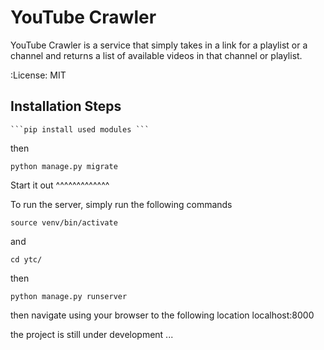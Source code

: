 YouTube Crawler
===========

YouTube Crawler is a service that simply takes in a link for a playlist or a channel and returns a list of available videos in that channel or playlist.


:License: MIT


Installation Steps
--------------------


    ```pip install used modules ```
then

  ```python manage.py migrate```



Start it out
^^^^^^^^^^^^^

To run the server, simply run the following commands

```source venv/bin/activate```

and

```cd ytc/```

then

```python manage.py runserver```

then navigate using your browser to the following location localhost:8000

the project is still under development ...

